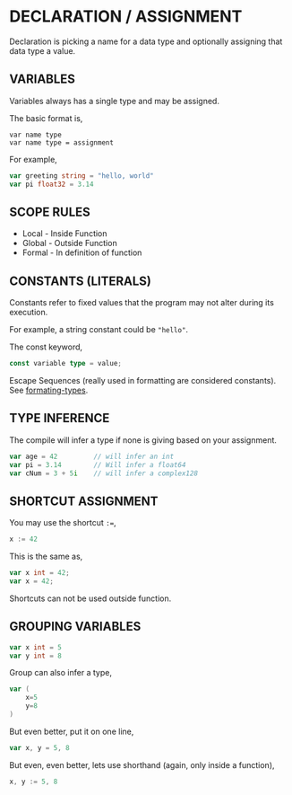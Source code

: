 # DECLARATION / ASSIGNMENT

Declaration is picking a name for a data type and optionally assigning
that data type a value.

## VARIABLES

Variables always has a single type and may be assigned.

The basic format is,

```
var name type
var name type = assignment
```

For example,

```go
var greeting string = "hello, world"
var pi float32 = 3.14
```

## SCOPE RULES

* Local - Inside Function
* Global - Outside Function
* Formal - In definition of function

## CONSTANTS (LITERALS)

Constants refer to fixed values that the program may not alter during its execution.

For example, a string constant could be `"hello"`.

The const keyword,

```go
const variable type = value;
```

Escape Sequences (really used in formatting are considered constants).
See [formating-types](https://github.com/JeffDeCola/my-cheat-sheets/tree/master/development/languages/go-cheat-sheet/formating-types.md).

## TYPE INFERENCE

The compile will infer a type if none is giving
based on your assignment.

```go
var age = 42         // will infer an int
var pi = 3.14        // Will infer a float64
var cNum = 3 + 5i    // will infer a complex128
```

## SHORTCUT ASSIGNMENT

You may use the shortcut `:=`,

```go
x := 42
```

This is the same as,

```go
var x int = 42;
var x = 42;
```

Shortcuts can not be used outside function.

## GROUPING VARIABLES

```go
var x int = 5
var y int = 8
```

Group can also infer a type,

```go
var (
    x=5
    y=8
)
```

But even better, put it on one line,

```go
var x, y = 5, 8
```

But even, even better, lets use shorthand
(again, only inside a function),

```go
x, y := 5, 8
```
